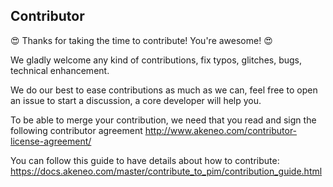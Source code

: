 Contributor
-----------

:heart_eyes: Thanks for taking the time to contribute! You're awesome! :heart_eyes:

We gladly welcome any kind of contributions, fix typos, glitches, bugs, technical enhancement.

We do our best to ease contributions as much as we can, feel free to open an issue to start a discussion, a core developer will help you.

To be able to merge your contribution, we need that you read and sign the following contributor agreement http://www.akeneo.com/contributor-license-agreement/

You can follow this guide to have details about how to contribute: https://docs.akeneo.com/master/contribute_to_pim/contribution_guide.html
